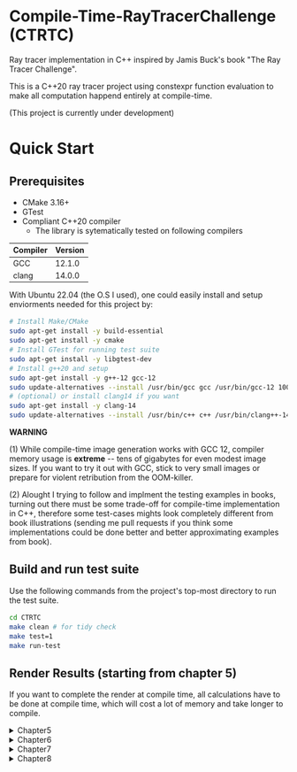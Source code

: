 # Compile-Time-RayTracerChallenge (CTRTC)
Ray tracer implementation in C++ inspired by Jamis Buck's book "The Ray Tracer Challenge".

This is a C++20 ray tracer project using constexpr function evaluation to make all computation happend entirely at compile-time.

(This project is currently under development)

# Quick Start 
## Prerequisites
- CMake 3.16+
- GTest
- Compliant C++20 compiler
  - The library is sytematically tested on following compilers 

Compiler | Version
---------|--------
GCC      | 12.1.0
clang    | 14.0.0

With Ubuntu 22.04 (the O.S I used), one could easily install and setup enviorments needed for this project by:
```bash
# Install Make/CMake
sudo apt-get install -y build-essential
sudo apt-get install -y cmake
# Install GTest for running test suite
sudo apt-get install -y libgtest-dev
# Install g++20 and setup  
sudo apt-get install -y g++-12 gcc-12
sudo update-alternatives --install /usr/bin/gcc gcc /usr/bin/gcc-12 100 --slave /usr/bin/g++ g++ /usr/bin/g++-12 --slave /usr/bin/gcov gcov /usr/bin/gcov-12
# (optional) or install clang14 if you want
sudo apt-get install -y clang-14
sudo update-alternatives --install /usr/bin/c++ c++ /usr/bin/clang++-14 40
```

**WARNING**

(1) While compile-time image generation works with GCC 12, compiler memory usage is **extreme** -- tens of gigabytes for even modest image sizes. If you want to try it out with GCC, stick to very small images or prepare for violent retribution from the OOM-killer.

(2) Alought I trying to follow and implment the testing examples in books, turning out there must be some trade-off for compile-time implementation in C++, therefore some test-cases mights look completely different from book illustrations (sending me pull requests if you think some implementations could be done better and better approximating examples from book).

## Build and run test suite
Use the following commands from the project's top-most directory to run the test suite.
```bash
cd CTRTC
make clean # for tidy check
make test=1
make run-test
```
## Render Results (starting from chapter 5)
If you want to complete the render at compile time, all calculations have to be done at compile time, which will cost a lot of memory and take longer to compile.
<details><summary>Chapter5</summary>
<p>

```bash
cd CTRTC
make clean # for tidy check
make CH=5 # render at run time
# ---or render at compile time, this would take up ~30 min to finish ---#
make CH=5 STATIC=1 
./build/default/debug/scene/CHAPTER5 
```

[![Sphere](results/sphere_on_wall.png)]

</p>
</details>

<details><summary>Chapter6</summary>
<p>

```bash
cd CTRTC
make clean # for tidy check
make CH=6 # render at run time
# ---or render at compile time, this would take up ~30 min to finish
make CH=6 STATIC=1 
./build/default/debug/scene/CHAPTER6
```


  ![Silhouette](results/SphereSilhouette.png)
  
</p>
</details>

<details><summary>Chapter7</summary>
<p>

```bash
cd CTRTC
make clean # for tidy check
make CH=7 # render at run time
# ---or render at compile time, this would take up ~30 min to finish
make CH=7 STATIC=1 
./build/default/debug/scene/CHAPTER7
```


  ![Silhouette](results/scene.png)
  
</p>
</details>

<details><summary>Chapter8</summary>
<p>

```bash
cd CTRTC
make clean # for tidy check
make CH=8 # render at run time
# ---or render at compile time, this would take up ~30 min to finish
make CH=8 STATIC=1 
./build/default/debug/scene/CHAPTER8
```


  ![Silhouette](results/scene-shadow.png)
  
</p>
</details>